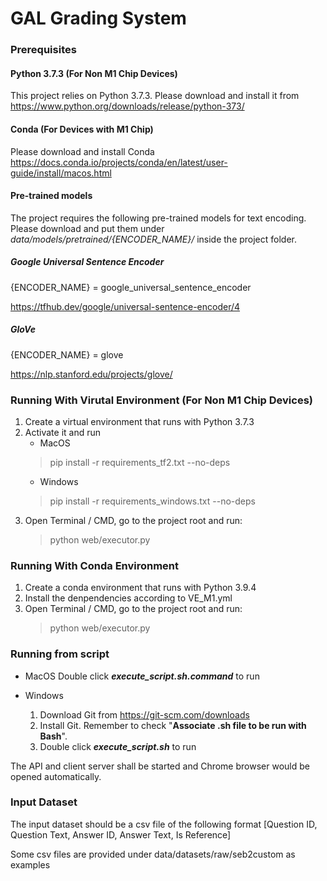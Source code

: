 # GAL Grading System

### Prerequisites

#### Python 3.7.3 (For Non M1 Chip Devices)
This project relies on Python 3.7.3. Please download and install it from https://www.python.org/downloads/release/python-373/

#### Conda (For Devices with M1 Chip)
Please download and install Conda
https://docs.conda.io/projects/conda/en/latest/user-guide/install/macos.html

#### Pre-trained models
The project requires the following pre-trained models for text encoding. Please download and put them under *data/models/pretrained/{ENCODER_NAME}/* inside the project folder.

##### Google Universal Sentence Encoder

{ENCODER_NAME} = google_universal_sentence_encoder

https://tfhub.dev/google/universal-sentence-encoder/4

##### GloVe

{ENCODER_NAME} = glove

https://nlp.stanford.edu/projects/glove/

### Running With Virutal Environment (For Non M1 Chip Devices)

1. Create a virtual environment that runs with Python 3.7.3
2. Activate it and run
   * MacOS <br/>
   > pip install -r requirements_tf2.txt --no-deps
   * Windows <br/>
   > pip install -r requirements_windows.txt --no-deps
<!-- Please run the following line(s) after the above installation:
   > python -m spacy download en_core_web_sm -->
3. Open Terminal / CMD, go to the project root and run:
   > python web/executor.py

### Running With Conda Environment

1. Create a conda environment that runs with Python 3.9.4
2. Install the denpendencies according to VE_M1.yml
3. Open Terminal / CMD, go to the project root and run:
   > python web/executor.py

### Running from script

* MacOS
  Double click ***execute_script.sh.command*** to run

* Windows
  1. Download Git from https://git-scm.com/downloads
  2. Install Git. Remember to check "**Associate .sh file to be run with Bash**".
  3. Double click ***execute_script.sh*** to run

The API and client server shall be started and Chrome browser would be opened automatically.

### Input Dataset

The input dataset should be a csv file of the following format
[Question ID, Question Text, Answer ID, Answer Text, Is Reference]

Some csv files are provided under data/datasets/raw/seb2custom as examples
